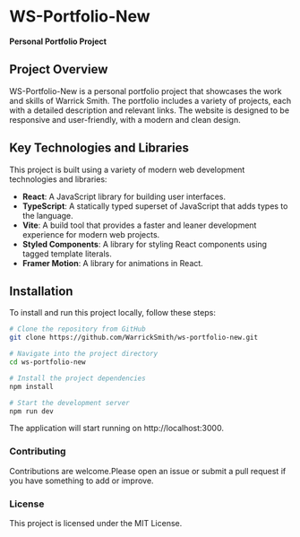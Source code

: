 # WS-Portfolio-New
**Personal Portfolio Project**

## Project Overview

WS-Portfolio-New is a personal portfolio project that showcases the work and skills of Warrick Smith. The portfolio includes a variety of projects, each with a detailed description and relevant links. The website is designed to be responsive and user-friendly, with a modern and clean design.

## Key Technologies and Libraries

This project is built using a variety of modern web development technologies and libraries:

- **React**: A JavaScript library for building user interfaces.
- **TypeScript**: A statically typed superset of JavaScript that adds types to the language.
- **Vite**: A build tool that provides a faster and leaner development experience for modern web projects.
- **Styled Components**: A library for styling React components using tagged template literals.
- **Framer Motion**: A library for animations in React.

## Installation

To install and run this project locally, follow these steps:

```bash
# Clone the repository from GitHub
git clone https://github.com/WarrickSmith/ws-portfolio-new.git

# Navigate into the project directory
cd ws-portfolio-new

# Install the project dependencies
npm install

# Start the development server
npm run dev

```
The application will start running on http://localhost:3000.


### Contributing
Contributions are welcome.Please open an issue or submit a pull request if you have something to add or improve.

### License
This project is licensed under the MIT License.


